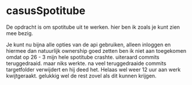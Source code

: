 # casusSpotitube
 De opdracht is om spotitube uit te werken. hier ben ik zoals je kunt zien mee bezig.
 
 Je kunt nu bijna alle opties van de api gebruiken, alleen inloggen en hiermee dan natuurlijk ownership goed zetten ben ik niet aan toegekomen omdat op 26 - 3 mijn hele spotitube crashte. uiteraard commits teruggedraaid. maar niks werkte. na veel teruggedraaide commits targetfolder verwijdert en hij deed het. Helaas wel weer 12 uur aan werk kwijtgeraakt. gelukkig wel de rest zovel als dit kunnen krijgen.

